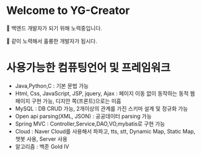 # Welcome to YG-Creator

:eyes: 백엔드 개발자가 되기 위해 노력중입니다.

:hamster: 같이 노력해서 훌륭한 개발자가 됩시다.

# 사용가능한 컴퓨팅언어 및 프레임워크
* Java,Python,C : 기본 문법 가능  
* Html, Css, JavaScript, JSP, jquery, Ajax : 페이지 이동 없이 동작하는 동적 웹페이지 구현 가능, 디지안 쪽(프론트)으로는 미흡
* MySQL : DB CRUD 가능, 2개이상의 관계를 가진 스키마 설계 및 정규화 가능
* Open api parsing(XML, JSON) : 공공데이터 parsing 가능
* Spring MVC : Controller,Service,DAO,VO,mybatis로 구현 가능
* Cloud : Naver Cloud를 사용해서 파파고, tts, stt, Dynamic Map, Static Map, 챗봇 사용, Server 사용
* 알고리즘 : 백준 Gold IV

